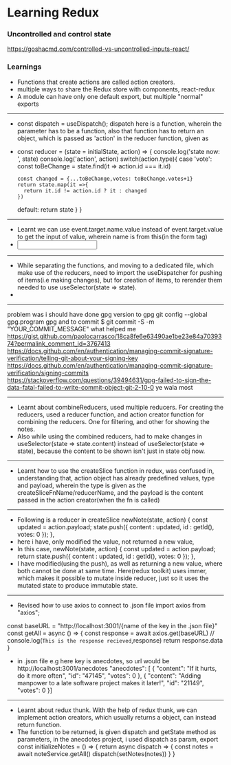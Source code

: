 # Learning Redux
### Uncontrolled and control state
https://goshacmd.com/controlled-vs-uncontrolled-inputs-react/

### Learnings
- Functions that create actions are called action creators.
- multiple ways to share the Redux store with components, react-redux
- A module can have only one default export, but multiple "normal" exports
***
- const dispatch = useDispatch(); dispatch here is a function, wherein the parameter has to be a function, also that function has to return an object, which is passed as 'action' in the reducer function, given as 
- const reducer = (state = initialState, action) => {
  console.log('state now: ', state)
  console.log('action', action)
  switch(action.type){
    case 'vote':
      const toBeChange = state.find(it => action.id === it.id)
      
      const changed = {...toBeChange,votes: toBeChange.votes+1}
      return state.map(it =>{
        return it.id != action.id ? it : changed
      })
    default:
      return state
  }
}
***
- Learnt we can use event.target.name.value instead of event.target.value to get the input of value, wherein name is from this(in the form tag)
- <input name="n"> </input>
***
- While separating the functions, and moving to a dedicated file, which make use of the reducers, need to import the useDispatcher for pushing of items(i.e making changes), but for creation of items, to rerender them needed to use useSelector(state => state).
- 
***
problem was i should have done gpg version to gpg
git config --global gpg.program gpg
and to commit 
$ git commit -S -m "YOUR_COMMIT_MESSAGE"
what helped me
https://gist.github.com/paolocarrasco/18ca8fe6e63490ae1be23e84a7039374?permalink_comment_id=3767413
https://docs.github.com/en/authentication/managing-commit-signature-verification/telling-git-about-your-signing-key
https://docs.github.com/en/authentication/managing-commit-signature-verification/signing-commits
https://stackoverflow.com/questions/39494631/gpg-failed-to-sign-the-data-fatal-failed-to-write-commit-object-git-2-10-0 ye wala most
***
- Learnt about combineReducers, used multiple reducers. For creating the reducers, used a reducer function, and action creator function for combining the reducers. One for filtering, and other for showing the notes. 
- Also while using the combined reducers, had to make changes in useSelector(state => state.content) instead of useSelector(state => state), because the content to be shown isn't just in state obj now. 
***
- Learnt how to use the createSlice function in redux, was confused in, understanding that, action object has already predefined values, type and payload, wherein the type is given as the createSliceFnName/reducerName, and the payload is the content passed in the action creator(when the fn is called)
***
- Following is a reducer in createSlice
    newNote(state, action) {
      const updated = action.payload;
      state.push({
        content : updated,
        id : getId(),
        votes: 0
      });
    },
- here i have, only modified the value, not returned a new value,
- In this case,
    newNote(state, action) {
      const updated = action.payload;
      return state.push({
        content : updated,
        id : getId(),
        votes: 0
      });
    },
- I have modified(using the push), as well as returning a new value, where both cannot be done at same time. Here(redux toolkit) uses immer, which makes it possible to mutate inside reducer, just so it uses the mutated state to produce immutable state.
***
- Revised how to use axios to connect to .json file
import axios from "axios";

const baseURL = "http://localhost:3001/{name of the key in the .json file}"
const getAll = async () => {
    const response = await axios.get(baseURL)
    // console.log(`This is the response recieved`,response)
    return response.data
}
- in .json file e.g here key is anecdotes, so url would be http://localhost:3001/anecdotes
"anecdotes": [
    {
      "content": "If it hurts, do it more often",
      "id": "47145",
      "votes": 0
    },
    {
      "content": "Adding manpower to a late software project makes it later!",
      "id": "21149",
      "votes": 0
    }]
***
- Learnt about redux thunk. With the help of redux thunk, we can implement action creators, which usually returns a object, can instead return function. 
- The function to be returned, is given dispatch and getState method as parameters, in the anecdotes project, i used dispatch as param,
export const initializeNotes = () => {
  return async dispatch => {
    const notes = await noteService.getAll()
    dispatch(setNotes(notes))
  }
}